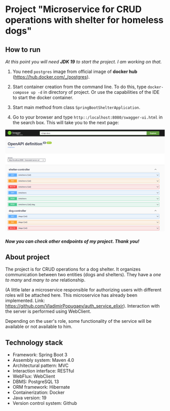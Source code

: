 # Project "Microservice for CRUD operations with shelter for homeless dogs"

## How to run

*At this point you will need **JDK 19** to start the project. I am working on that.*

1. You need `postgres` image from official image of **docker hub** (https://hub.docker.com/_/postgres).

2. Start container creation from the command line. To do this, type ```docker-compose up -d``` in directory of project. Or use the capabilities of the IDE to start the docker container.

3. Start main method from class `SpringBootShelterApplication`.

4. Go to your browser and type `http::/localhost:8080/swagger-ui.html` in the search box. This will take you to the next page:

![img_1.png](img_1.png)

##### Now you can check other endpoints of my project. Thank you!

## About project
The project is for CRUD operations for a dog shelter. It 
organizes communication between two entities (dogs and shelters). 
They have a *one to many* and *many to one* relationship. 

(A little later a microservice responsible for authorizing users with 
different roles will be attached here. This microservice has already 
been implemented. Link: https://github.com/VladimirPopugaev/auth_service_elixir).
Interaction with the server is performed using WebClient.

Depending on the user's role, some functionality of the service will be available or not available to him.

## Technology stack

- Framework: Spring Boot 3
- Assembly system: Maven 4.0
- Architectural pattern: MVC
- Interaction interface: RESTful
- WebFlux: WebClient
- DBMS: PostgreSQL 13
- ORM framework: Hibernate 
- Containerization: Docker
- Java version: 19
- Version control system: Github